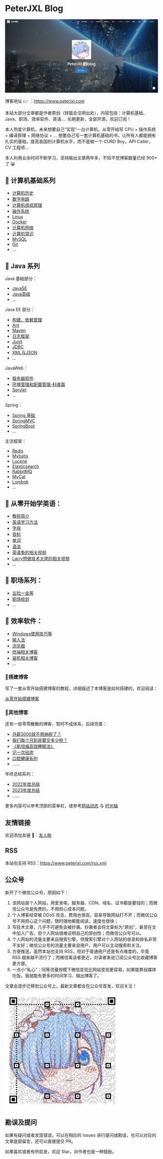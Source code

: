 # PeterJXL Blog


![](./images/Blog-Cover.PNG)



博客地址 👉 ：https://www.peterjxl.com

本站大部分文章都是作者原创（转载会注明出处），内容包括：计算机基础、Java、职场、效率软件、英语.... 长期更新，全部开源，欢迎订阅！


本人热爱计算机，未来想要自己“实现”一台计算机，从零开始写 CPU + 操作系统 + 编译原理 + 网络协议 + ... 想要自己写一套计算机基础的书，让所有人都能拥有扎实的基础，提高我国的计算机水平，而不是做一个 CURD Boy，API Caller，CV 工程师...

本人利用业余时间不断学习，坚持输出文章两年多，不知不觉博客数量已经 900+ 了 😀


## 📖 计算机基础系列

* [计算机历史](https://www.peterjxl.com/ComputerHistory/)
* [数字电路](https://www.peterjxl.com/ComputerDigital/)
* [计算机组成原理](https://www.peterjxl.com/ComputerOrganization/)
* [操作系统](https://www.peterjxl.com/ComputerOS/)
* [Linux](https://www.peterjxl.com/Linux/)
* [Docker](https://www.peterjxl.com/Docker/)
* [计算机网络](https://www.peterjxl.com/Network/)
* [计算机常识](https://www.peterjxl.com/literacy/)
* [MySQL](https://www.peterjxl.com/MySQL/)
* [Git](https://www.peterjxl.com/Git/)
* ...



## 📖 Java 系列

Java 基础部分：

* [JavaSE](https://www.peterjxl.com/JavaSE/)
* [Java高级](https://www.peterjxl.com/JavaSenior/)
* ...



Java EE 部分：

* [构建、依赖管理](https://www.peterjxl.com/JavaEE/1-Build/)
* [Ant](https://www.peterjxl.com/JavaEE/Ant/)
* [Maven](https://www.peterjxl.com/JavaEE/Maven/)
* [日志框架](https://www.peterjxl.com/JavaEE/Log4j/)
* [Junit](https://www.peterjxl.com/JavaEE/Junit/)
* [JDBC](https://www.peterjxl.com/JavaEE/JDBC/)
* [XML与JSON](https://www.peterjxl.com/JavaEE/XML-JSON/)
* ...



JavaWeb：

* [服务器软件](https://peterjxl.com/JavaWeb/Web-Container/)
* [环境管理和配置管理-科普篇](https://peterjxl.com/JavaWeb/environment-and-code-version-manage/)
* [Servlet](https://peterjxl.com/JavaWeb/Servlet/)
* ...


Spring：

* [Spring 基础](https://peterjxl.com/Spring-Basic/)
* [SpringMVC](https://peterjxl.com/SpringMVC-Basic/)
* [SpringBoot](https://peterjxl.com/SpringBoot-Basic/)
* ...


主流框架：

* [Redis](https://peterjxl.com/Java-Framework/Redis/)
* [Mybatis](https://peterjxl.com/Java-Framework/Mybatis/)
* [Lucene](https://peterjxl.com/Java-Framework/Lucene/)
* [Elasticsearch](https://peterjxl.com/Java-Framework/Elasticsearch/)
* [RabbitMQ](https://peterjxl.com/Java-Framework/RabbitMQ/)
* [MyCat](https://peterjxl.com/Java-Framework/MyCat/)
* [Lombok](https://peterjxl.com/Java-Framework/Lombok/)
* ...



## 📖 从零开始学英语：

* [教程简介](https://peterjxl.com/English/Introduce/#英语是什么)
* [英语学习方法](https://peterjxl.com/English/Learning-Methodology/)
* [字母](https://peterjxl.com/English/Alphabet/)
* [音标](https://peterjxl.com/English/Symbols/)
* [单词](https://peterjxl.com/English/Word/)
* [语法](https://peterjxl.com/English/Grammar/)
* [英语兔的相关视频](https://peterjxl.com/English/yingyutu/)
* [Larry想做技术大佬的相关视频](https://peterjxl.com/English/Larry/)
* ...


## 📖 职场系列：

* [五险一金等](https://peterjxl.com/Job/Social-welfare/)
* [职场规划](https://peterjxl.com/Job/career-planning/)
* ...


## 📖 效率软件：

* [Windows使用技巧等 ](https://peterjxl.com/Windows/)
* [输入法 ](https://peterjxl.com/TypeWriting/)
* [浏览器 ](https://peterjxl.com/Browser/)
* [终端相关博客 ](https://peterjxl.com/Terminal/)
* [装机相关博客 ](https://peterjxl.com/Computer-Diy/)
* ...


### 📖搭建博客

写了一套从零开始搭建博客的教程，详细描述了本博客是如何搭建的，欢迎阅读：

[从零开始搭建博客](https://peterjxl.com/Blog/)

### 📖其他博客

还有一些零零散散的博客，暂时不成体系，后续完善：

* [月薪3000就不用纳税了？](https://www.peterjxl.com/economy/revenue/tax-in-china/)
* [我们每个月到底要交多少税？](https://www.peterjxl.com/economy/revenue/tax-monthly/#总结)
* [《斯坦福高效睡眠法》](https://www.peterjxl.com/sleep/Stanford-Efficient-Sleep-Method/)
* [记一次祛痣](https://www.peterjxl.com/fitness/skin/nevus/)
* [口腔健康系列](https://www.peterjxl.com/Oral-health/)
* ......



年终总结系列：

* [2022年度总结](https://www.peterjxl.com/About/summary-2022/)
* [2023年度总结](https://www.peterjxl.com/About/summary-2023/)
* ......


更多内容可以参考顶部的菜单栏，或参考[网站动态](https://www.peterjxl.com/About/WebLog/) 与 [时光轴](https://www.peterjxl.com/archives/)


## 友情链接

欢迎添加友链 👋：[友人帐](https://peterjxl.com/About/friend-link/)


## RSS

本站也支持 RSS：https://www.peterjxl.com/rss.xml


## 公众号



新开了个微信公众号，原因如下：

1. 该网站是个人网站，用爱发电，服务器、CDN、域名、证书都是要钱的；而微信公众号是免费的，不用担心成本问题。
2. 个人博客经常被 DDoS 攻击，费用也很高，容易导致网站打不开；而微信公众号不用担心这个问题，随时随地都能阅读，速度也很快；
3. 写技术文章，几乎不可避免会被抄袭。抄袭者会将文章标为“原创”，甚至在文中加入广告，但个人网站很难证明自己的原创性；而微信公众号可以。
4. 个人网站的流量主要来自搜索引擎，但搜索引擎对个人网站的收录和排名非常不友好；微信公众号的流量主要来自用户，用户可以主动搜索和关注。
5. 方便推送。虽然本站也支持 RSS，但对于普通用户还是有点难度的，毕竟 RSS 越来越不流行了；而微信离读者更近，对读者来说订阅公众号比收藏博客更方便。
6. 一点小“私心”：同等流量规模下微信变现比网站变现更容易，如果能靠自媒体吃饭，我就能有更多的时间学习、输出博客了。


文章会逐步迁移到公众号上，最新文章都会在公众号首发，欢迎关注！

![](./images/QR-Code.png)


## 勘误及提问

如果有疑问或者发现错误，可以在相应的 Issues 进行提问或勘误，也可以对应的文章底部留言，还可以直接提交 PR。

如果喜欢或者有所启发，欢迎 Star，对作者也是一种鼓励。